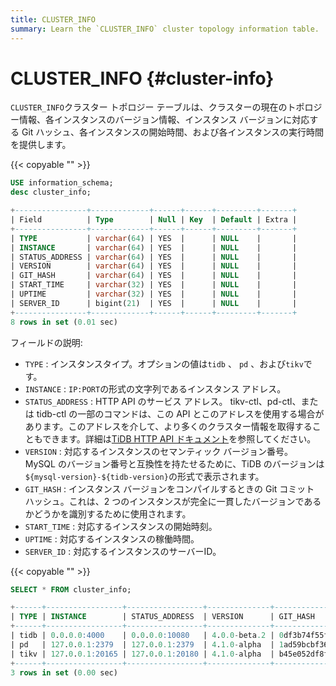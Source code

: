 ```yaml
---
title: CLUSTER_INFO
summary: Learn the `CLUSTER_INFO` cluster topology information table.
---
```


# CLUSTER_INFO {#cluster-info}

`CLUSTER_INFO`クラスター トポロジー テーブルは、クラスターの現在のトポロジー情報、各インスタンスのバージョン情報、インスタンス バージョンに対応する Git ハッシュ、各インスタンスの開始時間、および各インスタンスの実行時間を提供します。

{{< copyable "" >}}

```sql
USE information_schema;
desc cluster_info;
```

```sql
+----------------+-------------+------+------+---------+-------+
| Field          | Type        | Null | Key  | Default | Extra |
+----------------+-------------+------+------+---------+-------+
| TYPE           | varchar(64) | YES  |      | NULL    |       |
| INSTANCE       | varchar(64) | YES  |      | NULL    |       |
| STATUS_ADDRESS | varchar(64) | YES  |      | NULL    |       |
| VERSION        | varchar(64) | YES  |      | NULL    |       |
| GIT_HASH       | varchar(64) | YES  |      | NULL    |       |
| START_TIME     | varchar(32) | YES  |      | NULL    |       |
| UPTIME         | varchar(32) | YES  |      | NULL    |       |
| SERVER_ID      | bigint(21)  | YES  |      | NULL    |       |
+----------------+-------------+------+------+---------+-------+
8 rows in set (0.01 sec)
```

フィールドの説明:

-   `TYPE` : インスタンスタイプ。オプションの値は`tidb` 、 `pd` 、および`tikv`です。
-   `INSTANCE` : `IP:PORT`の形式の文字列であるインスタンス アドレス。
-   `STATUS_ADDRESS` : HTTP API のサービス アドレス。 tikv-ctl、pd-ctl、または tidb-ctl の一部のコマンドは、この API とこのアドレスを使用する場合があります。このアドレスを介して、より多くのクラスター情報を取得することもできます。詳細は[TiDB HTTP API ドキュメント](https://github.com/pingcap/tidb/blob/master/docs/tidb_http_api.md)を参照してください。
-   `VERSION` : 対応するインスタンスのセマンティック バージョン番号。 MySQL のバージョン番号と互換性を持たせるために、TiDB のバージョンは`${mysql-version}-${tidb-version}`の形式で表示されます。
-   `GIT_HASH` : インスタンス バージョンをコンパイルするときの Git コミット ハッシュ。これは、2 つのインスタンスが完全に一貫したバージョンであるかどうかを識別するために使用されます。
-   `START_TIME` : 対応するインスタンスの開始時刻。
-   `UPTIME` : 対応するインスタンスの稼働時間。
-   `SERVER_ID` : 対応するインスタンスのサーバーID。

{{< copyable "" >}}

```sql
SELECT * FROM cluster_info;
```

```sql
+------+-----------------+-----------------+--------------+------------------------------------------+---------------------------+---------------------+
| TYPE | INSTANCE        | STATUS_ADDRESS  | VERSION      | GIT_HASH                                 | START_TIME                | UPTIME              |
+------+-----------------+-----------------+--------------+------------------------------------------+---------------------------+---------------------+
| tidb | 0.0.0.0:4000    | 0.0.0.0:10080   | 4.0.0-beta.2 | 0df3b74f55f8f8fbde39bbd5d471783f49dc10f7 | 2020-07-05T09:25:53-06:00 | 26h39m4.352862693s  |
| pd   | 127.0.0.1:2379  | 127.0.0.1:2379  | 4.1.0-alpha  | 1ad59bcbf36d87082c79a1fffa3b0895234ac862 | 2020-07-05T09:25:47-06:00 | 26h39m10.352868103s |
| tikv | 127.0.0.1:20165 | 127.0.0.1:20180 | 4.1.0-alpha  | b45e052df8fb5d66aa8b3a77b5c992ddbfbb79df | 2020-07-05T09:25:50-06:00 | 26h39m7.352869963s  |
+------+-----------------+-----------------+--------------+------------------------------------------+---------------------------+---------------------+
3 rows in set (0.00 sec)
```

